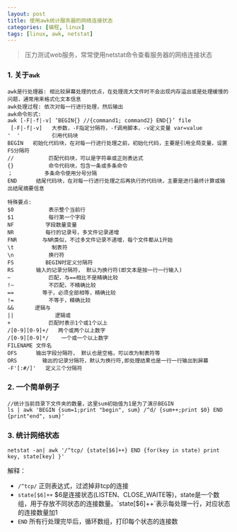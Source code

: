 ```yaml
---
layout: post
title: 使用awk统计服务器的网络连接状态
categories: [编程, linux]
tags: [linux, awk, netstat]
---
```


> 压力测试web服务，常常使用netstat命令查看服务器的网络连接状态

### 1. 关于`awk`
```
awk是行处理器: 相比较屏幕处理的优点，在处理庞大文件时不会出现内存溢出或是处理缓慢的问题，通常用来格式化文本信息
awk处理过程: 依次对每一行进行处理，然后输出
awk命令形式:
awk [-F|-f|-v] ‘BEGIN{} //{command1; command2} END{}’ file
 [-F|-f|-v]   大参数，-F指定分隔符，-f调用脚本，-v定义变量 var=value
'  '          引用代码块
BEGIN   初始化代码块，在对每一行进行处理之前，初始化代码，主要是引用全局变量，设置FS分隔符
//           匹配代码块，可以是字符串或正则表达式
{}           命令代码块，包含一条或多条命令
；          多条命令使用分号分隔
END      结尾代码块，在对每一行进行处理之后再执行的代码块，主要是进行最终计算或输出结尾摘要信息
 
特殊要点:
$0           表示整个当前行
$1           每行第一个字段
NF          字段数量变量
NR          每行的记录号，多文件记录递增
FNR        与NR类似，不过多文件记录不递增，每个文件都从1开始
\t            制表符
\n           换行符
FS          BEGIN时定义分隔符
RS       输入的记录分隔符， 默认为换行符(即文本是按一行一行输入)
~            匹配，与==相比不是精确比较
!~           不匹配，不精确比较
==         等于，必须全部相等，精确比较
!=           不等于，精确比较
&&　     逻辑与
||             逻辑或
+            匹配时表示1个或1个以上
/[0-9][0-9]+/   两个或两个以上数字
/[0-9][0-9]*/    一个或一个以上数字
FILENAME 文件名
OFS      输出字段分隔符， 默认也是空格，可以改为制表符等
ORS        输出的记录分隔符，默认为换行符,即处理结果也是一行一行输出到屏幕
-F'[:#/]'   定义三个分隔符
```

### 2. 一个简单例子
```
//统计当前目录下文件夹的数量，这里sum初始值为1是为了演示BEGIN
ls | awk 'BEGIN {sum=1;print "begin", sum} /^d/ {sum++;print $0} END {print"end", sum}'
```

### 3. 统计网络状态
```
netstat -an| awk '/^tcp/ {state[$6]++} END {for(key in state) print key, state[key] }'
```
解释：   
* `/^tcp/` 正则表达式，过滤掉非tcp的连接
* `state[$6]++` $6是连接状态(LISTEN、CLOSE_WAITE等)，state是一个数组，用于存放不同状态的连接数量。`state[$6]++`表示每处理一行，对应状态的连接数量加1
* `END` 所有行处理完毕后，循环数组，打印每个状态的连接数